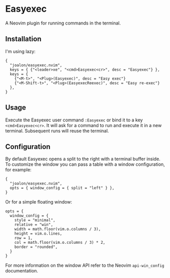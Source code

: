 # Easyexec

A Neovim plugin for running commands in the terminal.


## Installation

I'm using lazy:

```
{
  "joalon/easyexec.nvim",
  keys = { {"<leader>xe", "<cmd>Easyexec<cr>", desc = "Easyexec"} },
  keys = {
    {"<M-t>", "<Plug>(Easyexec)", desc = "Easy exec"}
    {"<M-Shift-t>", "<Plug>(EasyexecReexec)", desc = "Easy re-exec"}
  },
}
```

## Usage

Execute the Easyexec user command `:Easyexec` or bind it to a key `<cmd>Easyexec<cr>`. It will ask for a command to run and execute it in a new terminal. Subsequent runs will reuse the terminal.

## Configuration

By default Easyexec opens a split to the right with a terminal buffer inside. To customize the window you can pass a table with a window configuration, for example:

```
{
  "joalon/easyexec.nvim",
  opts = { window_config = { split = "left" } },
}
```

Or for a simple floating window:

```
opts = {
  window_config = {
    style = "minimal",
    relative = "win",
    width = math.floor(vim.o.columns / 3),
    height = vim.o.lines,
    row = 1,
    col = math.floor(vim.o.columns / 3) * 2,
    border = "rounded",
  }
}
```

For more information on the window API refer to the Neovim `api-win_config` documentation.

